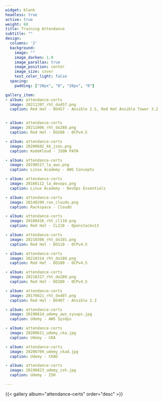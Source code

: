 ```yaml
---
widget: blank
headless: true
active: true
weight: 60
title: Training Attendance
subtitle: ""
design:
  columns: '2'
  background:
    image: ""
    image_darken: 1.0
    image_parallax: true
    image_position: center
    image_size: cover
    text_color_light: false
  spacing:
    padding: ["20px", "0", "20px", "0"]

gallery_item:
- album: attendance-certs
  image: 20211207_rht_do457.png
  caption: Red Hat - DO457 - Ansible 2.5, Red Hat Ansible Tower 3.2


- album: attendance-certs
  image: 20211006_rht_do288.png
  caption: Red Hat - DO288 - OCPv4.5

- album: attendance-certs
  image: 20200602_kk_json.png
  caption: KodeKloud - JSON PATH

- album: attendance-certs
  image: 20190517_la_aws.png
  caption: Linux Academy - AWS Concepts

- album: attendance-certs
  image: 20160112_la_devops.png
  caption: Linux Academy - DevOps Essentials

- album: attendance-certs
  image: 20140209_rax_cloudu.png
  caption: Rackspace - CloudU

- album: attendance-certs
  image: 20180416_rht_cl110.png
  caption: Red Hat - CL110 - Openstackv13

- album: attendance-certs
  image: 20210308_rht_do101.png
  caption: Red Hat - DO110 - OCPv4.5

- album: attendance-certs
  image: 20210314_rht_do180.png
  caption: Red Hat - DO180 - OCPv4.5

- album: attendance-certs
  image: 20210317_rht_do280.png
  caption: Red Hat - DO280 - OCPv4.5

- album: attendance-certs
  image: 20170821_rht_do407.png
  caption: Red Hat - DO407 - Ansible 2.3

- album: attendance-certs
  image: 20190614_udemy_aws_sysops.jpg
  caption: Udemy - AWS SysOps

- album: attendance-certs
  image: 20200611_udemy_cka.jpg
  caption: Udemy - CKA

- album: attendance-certs
  image: 20200709_udemy_ckad.jpg
  caption: Udemy - CKAD

- album: attendance-certs
  image: 20190823_udemy_zsh.jpg
  caption: Udemy - ZSH

---
```

{{< gallery album="attendance-certs" order="desc" >}}
